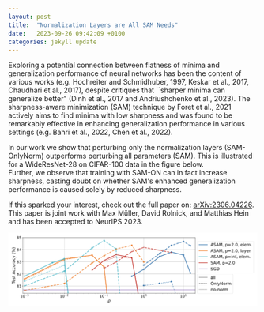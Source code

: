 ```yaml
---
layout: post
title:  "Normalization Layers are All SAM Needs"
date:   2023-09-26 09:42:09 +0100
categories: jekyll update
---
```


Exploring a potential connection between flatness of minima and generalization performance of neural networks has been the content of various works (e.g. Hochreiter and Schmidhuber, 1997, Keskar et al., 2017, Chaudhari et al., 2017), despite critiques that ``sharper minima can generalize better" (Dinh et al., 2017 and Andriushchenko et al., 2023). The sharpness-aware minimization (SAM) technique by Foret et al., 2021 actively aims to find minima with low sharpness and was found to be remarkably effective in enhancing generalization performance in various settings (e.g. Bahri et al., 2022, Chen et al., 2022).

In our work we show that perturbing only the normalization layers (SAM-OnlyNorm) outperforms perturbing all parameters (SAM). This is illustrated for a WideResNet-28 on CIFAR-100 data in the figure below. <br>
Further, we observe that training with SAM-ON can in fact increase sharpness, casting doubt on whether SAM's enhanced generalization performance is caused solely by reduced sharpness. 

If this sparked your interest, check out the full paper on: [arXiv:2306.04226](https://arxiv.org/abs/2306.04226). <br>
This paper is joint work with Max Müller, David Rolnick, and Matthias Hein and has been accepted to NeurIPS 2023. 

<img src="/pics/SAMON.png" width="800"/>





